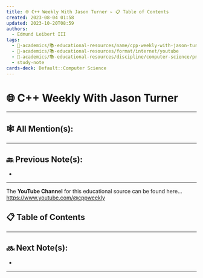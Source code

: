 ```yaml
---
title: 🌐 C++ Weekly With Jason Turner ▹ 📋 Table of Contents
created: 2023-08-04 01:58
updated: 2023-10-20T08:59
authors:
  - Edmund Leibert III
tags:
  - 🔴-academics/📚-educational-resources/name/cpp-weekly-with-jason-turner
  - 🔴-academics/📚-educational-resources/format/internet/youtube
  - 🔴-academics/📚-educational-resources/discipline/computer-science/programming-language/cpp
  - study-note
cards-deck: Default::Computer Science
---
```


# 🌐 C++ Weekly With Jason Turner

---

## 🕸️ All Mention(s): 

---

## 🔙 Previous Note(s):
- 

---

The **YouTube Channel**  for this educational source can be found here…
https://www.youtube.com/@cppweekly

## 📋 Table of Contents



---

## 🔜 Next Note(s):
- 

---

